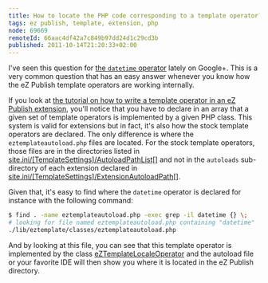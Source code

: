 ```yaml
---
title: How to locate the PHP code corresponding to a template operator?
tags: ez publish, template, extension, php
node: 69669
remoteId: 66aac4df42a7c849b97dd24d1c29cd3b
published: 2011-10-14T21:20:33+02:00
---
```


I've seen this question for [the <code>datetime</code>
 operator](http://doc.ez.no/eZ-Publish/Technical-manual/4.x/Reference/Template-operators/Formatting-and-internationalization/datetime) lately on Google+. This is a very common question that has an easy answer whenever you know how the eZ Publish template operators are working internally.


If you look at [the tutorial on how to write a template operator in an eZ Publish extension](http://share.ez.no/learn/ez-publish/an-introduction-to-developing-ez-publish-extensions/), you'll notice that you have to declare in an array that a given set of template operators is implemented by a given PHP class. This system is valid for extensions but in fact, it's also how the stock template operators are declared. The only difference is where the <code>eztemplateautoload.php</code>
 files are located. For the stock template operators, those files are in the directories listed in [site.ini/[TemplateSettings]/AutoloadPathList[]](http://doc.ez.no/eZ-Publish/Technical-manual/4.x/Reference/Configuration-files/site.ini/TemplateSettings/AutoloadPathList) and not in the <code>autoloads</code>
 sub-directory of each extension declared in [site.ini/[TemplateSettings]/ExtensionAutoloadPath[]](http://doc.ez.no/eZ-Publish/Technical-manual/4.x/Reference/Configuration-files/site.ini/TemplateSettings/ExtensionAutoloadPath).


Given that, it's easy to find where the <code>datetime</code>
 operator is declared for instance with the following command:

``` bash
$ find . -name eztemplateautoload.php -exec grep -il datetime {} \;
# looking for file named eztemplateautoload.php containing "datetime"
./lib/eztemplate/classes/eztemplateautoload.php
```


And by looking at this file, you can see that this template operator is implemented by the class [eZTemplateLocaleOperator](https://github.com/ezsystems/ezpublish-legacy/blob/master/lib/eztemplate/classes/eztemplatelocaleoperator.php) and the autoload file or your favorite IDE will then show you where it is located in the eZ Publish directory.

